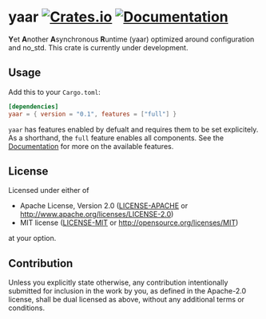 yaar
[![Crates.io](https://img.shields.io/crates/v/yaar.svg)](https://crates.io/crates/yaar)
[![Documentation](https://docs.rs/yaar/badge.svg)](https://docs.rs/yaar/)
====

**Y**et **A**nother **A**synchronous **R**untime (yaar)
optimized around configuration and no_std. This crate is currently under development.

## Usage
Add this to your `Cargo.toml`:
```toml
[dependencies]
yaar = { version = "0.1", features = ["full"] }
```

`yaar` has features enabled by defualt and requires them to be set explicitely.
As a shorthand, the `full` feature enables all components.
See the [Documentation](https://docs.rs/yaar/) for more on the available features.

## License

Licensed under either of

 * Apache License, Version 2.0
   ([LICENSE-APACHE](LICENSE-APACHE) or http://www.apache.org/licenses/LICENSE-2.0)
 * MIT license
   ([LICENSE-MIT](LICENSE-MIT) or http://opensource.org/licenses/MIT)

at your option.

## Contribution

Unless you explicitly state otherwise, any contribution intentionally submitted
for inclusion in the work by you, as defined in the Apache-2.0 license, shall be
dual licensed as above, without any additional terms or conditions.